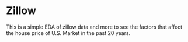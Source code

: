 # Zillow
This is a simple EDA of zillow data and more to see the factors that affect the house price of U.S. Market in the past 20 years.
